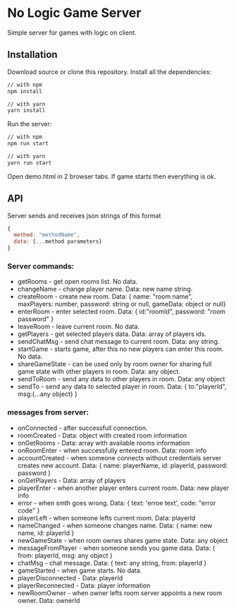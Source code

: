 # No Logic Game Server
Simple server for games with logic on client.

## Installation
Download source or clone this repository.
Install all the dependencies:
```bash
// with npm
npm install

// with yarn
yarn install
```
Run the server:
```bash
// with npm
npm run start

// with yarn
yarn run start
```
Open demo.html in 2 browser tabs. If game starts then everything is ok.

## API
Server sends and receives json strings of this format
```js
{
  method: "methodName",
  data: {...method parameters}
}
```

### Server commands:
- getRooms - get open rooms list. No data.
- changeName - change player name. Data: new name string.
- createRoom - create new room. Data: { name: "room name", maxPlayers: number, password: string or null, gameData: object or null}
- enterRoom - enter selected room. Data: { id:"roomId", password: "room password" }
- leaveRoom - leave current room. No data.
- getPlayers - get selected players data. Data: array of players ids.
- sendChatMsg - send chat message to current room. Data: any string.
- startGame - starts game, after this no new players can enter this room. No data.
- shareGameState - can be used only by room owner for sharing full game state with other players in room. Data: any object.
- sendToRoom - send any data to other players in room. Data: any object
- sendTo - send any data to selected player in room. Data: { to:"playerId", msg:{...any object} }

### messages from server:
- onConnected - after successfull connection.
- roomCreated - Data: object with created room information
- onGetRooms - Data: array with available rooms information
- onRoomEnter - when successfully entered room. Data: room info
- accountCreated - when someone connects without credentials server creates new account. Data: { name: playerName, id: playerId, password: password }
- onGetPlayers - Data: array of players
- playerEnter - when another player enters current room. Data: new player info
- error - when smth goes wrong. Data: { text: 'erroe text', code: "error code" }
- playerLeft - when someone lefts current room. Data: playerId
- nameChanged - when someone changes name. Data: { name: new name, id: playerId }
- newGameState - when room ownes shares game state. Data: any object
- messageFromPlayer - when someone sends you game data. Data: { from: playerId, msg: any object }
- chatMsg - chat message. Data: { text: any string, from: playerId }
- gameStarted - when game starts. No data.
- playerDisconnected - Data: playerId
- playerReconnected - Data: player information
- newRoomOwner - when owner lefts room server appoints a new room owner. Data: ownerId
